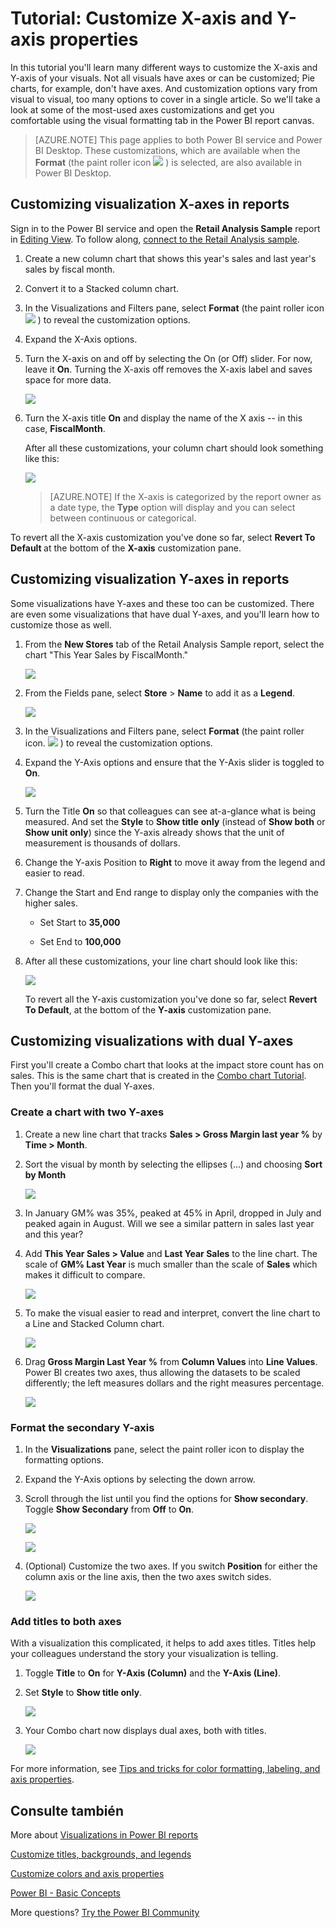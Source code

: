 <properties
   pageTitle="Tutorial: Customize X-axis and Y-axis properties"
   description="Tutorial: Customize X-axis and Y-axis properties"
   services="powerbi"
   documentationCenter=""
   authors="mihart"
   manager="mblythe"
   backup=""
   editor=""
   tags=""
   qualityFocus="monitoring"
   qualityDate="05/23/2016"/>

<tags
   ms.service="powerbi"
   ms.devlang="NA"
   ms.topic="article"
   ms.tgt_pltfrm="NA"
   ms.workload="powerbi"
   ms.date="10/08/2016"
   ms.author="mihart"/>
# Tutorial: Customize X-axis and Y-axis properties

In this tutorial you'll learn many different ways to customize the X-axis and Y-axis of your visuals. Not all visuals have axes or can be customized; Pie charts, for example, don't have axes. And customization options vary from visual to visual, too many options to cover in a single article. So we'll take a look at some of the most-used axes customizations and get you comfortable using the visual formatting tab in the Power BI report canvas.  

>[AZURE.NOTE] This page applies to both Power BI service and Power BI Desktop. These customizations, which are available when the <bpt id="p1">**</bpt>Format<ept id="p1">**</ept> (the paint roller icon <ph id="ph1">![](media/powerbi-service-tutorial-customize-x-axis-and-y-axis-properties/power-bi-paintroller.png)</ph> ) is selected, are also available in Power BI Desktop.  

## Customizing visualization X-axes in reports

Sign in to the Power BI service and open the <bpt id="p1">**</bpt>Retail Analysis Sample<ept id="p1">**</ept> report in <bpt id="p2">[</bpt>Editing View<ept id="p2">](powerbi-service-interact-with-a-report-in-editing-view.md)</ept>. To follow along, <bpt id="p1">[</bpt>connect to the Retail Analysis sample<ept id="p1">](powerbi-sample-downloads.md)</ept>.

1.  Create a new column chart that shows this year's sales and last year's sales by fiscal month. 

2. Convert it to a Stacked column chart.

3.  In the Visualizations and Filters pane, select <bpt id="p1">**</bpt>Format<ept id="p1">**</ept> (the paint roller icon <ph id="ph1">![](media/powerbi-service-tutorial-customize-x-axis-and-y-axis-properties/power-bi-paintroller.png)</ph> ) to reveal the customization options.

4.  Expand the X-Axis options.

5.  Turn the X-axis on and off by selecting the On (or Off) slider. For now, leave it <bpt id="p1">**</bpt>On<ept id="p1">**</ept>.  Turning the X-axis off removes the X-axis label and saves space for more data.

    ![](media/powerbi-service-tutorial-customize-x-axis-and-y-axis-properties/onoffslider.png)

6.  Turn the X-axis title <bpt id="p1">**</bpt>On<ept id="p1">**</ept> and display the name of the X axis -- in this case, <bpt id="p2">**</bpt>FiscalMonth<ept id="p2">**</ept>.  

    After all these customizations, your column chart should look something like this:

     ![](media/powerbi-service-tutorial-customize-x-axis-and-y-axis-properties/power-bi-customizexaxisnew.png)

    >[AZURE.NOTE] If the X-axis is categorized by the report owner as a date type, the <bpt id="p1">**</bpt>Type<ept id="p1">**</ept> option will display and you can select between continuous or categorical. 

To revert all the X-axis customization you've done so far, select <bpt id="p1">**</bpt>Revert To Default <ept id="p1">**</ept>at the bottom of the <bpt id="p2">**</bpt>X-axis<ept id="p2">**</ept> customization pane.

## Customizing visualization Y-axes in reports

Some visualizations have Y-axes and these too can be customized. There are even some visualizations that have dual Y-axes, and you'll learn how to customize those as well.

1.  From the <bpt id="p1">**</bpt>New Stores<ept id="p1">**</ept> tab of the Retail Analysis Sample report, select the chart "This Year Sales by FiscalMonth."

    ![](media/powerbi-service-tutorial-customize-x-axis-and-y-axis-properties/powerbi-chart.png)

2. From the Fields pane, select <bpt id="p1">**</bpt>Store<ept id="p1">**</ept><ph id="ph1"> &gt; </ph><bpt id="p2">**</bpt>Name<ept id="p2">**</ept> to add it as a <bpt id="p3">**</bpt>Legend<ept id="p3">**</ept>.

    ![](media/powerbi-service-tutorial-customize-x-axis-and-y-axis-properties/linechart2new.png)

3.  In the Visualizations and Filters pane, select <bpt id="p1">**</bpt>Format<ept id="p1">**</ept> (the paint roller icon.
    ![](media/powerbi-service-tutorial-customize-x-axis-and-y-axis-properties/power-bi-paintroller.png) ) to reveal the customization options.

4. Expand the Y-Axis options and ensure that the Y-Axis slider is toggled to <bpt id="p1">**</bpt>On<ept id="p1">**</ept>.

     ![](media/powerbi-service-tutorial-customize-x-axis-and-y-axis-properties/onoffslider.png)

4.  Turn the Title <bpt id="p1">**</bpt>On<ept id="p1">**</ept> so that colleagues can see at-a-glance what is being measured. And set the <bpt id="p1">**</bpt>Style<ept id="p1">**</ept> to <bpt id="p2">**</bpt>Show title<ept id="p2">**</ept> <bpt id="p3">**</bpt>only<ept id="p3">**</ept> (instead of <bpt id="p4">**</bpt>Show both<ept id="p4">**</ept> or <bpt id="p5">**</bpt>Show unit only<ept id="p5">**</ept>) since the Y-axis already shows that the unit of measurement is thousands of dollars.

3.  Change the Y-axis Position to <bpt id="p1">**</bpt>Right<ept id="p1">**</ept> to move it away from the legend and easier to read.

4.  Change the Start and End range to display only the companies with the higher sales.

    -   Set Start to <bpt id="p1">**</bpt>35,000<ept id="p1">**</ept>

    -   Set End to <bpt id="p1">**</bpt>100,000<ept id="p1">**</ept>

6.  After all these customizations, your line chart should look like this:

    ![](media/powerbi-service-tutorial-customize-x-axis-and-y-axis-properties/customizeyaxisnew.png)

    To revert all the Y-axis customization you've done so far, select <bpt id="p1">**</bpt>Revert To Default<ept id="p1">**</ept>, at the bottom of the <bpt id="p2">**</bpt>Y-axis<ept id="p2">**</ept> customization pane.

## Customizing visualizations with dual Y-axes

First you'll create a Combo chart that looks at the impact store count has on sales.  This is the same chart that is created in the <bpt id="p1">[</bpt>Combo chart Tutorial<ept id="p1">](powerbi-service-tutorial-combo-chart-merge-visualizations.md)</ept>. Then you'll format the dual Y-axes.

### Create a chart with two Y-axes

1.  Create a new line chart that tracks <bpt id="p1">**</bpt>Sales &gt; Gross Margin last year %<ept id="p1">**</ept> by <bpt id="p2">**</bpt>Time &gt; Month<ept id="p2">**</ept>. 

2. Sort the visual by month by selecting the ellipses (...) and choosing <bpt id="p1">**</bpt>Sort by Month<ept id="p1">**</ept>

    ![](media/powerbi-service-tutorial-combo-chart-merge-visualizations/combo1_new.png)

3. In January GM% was 35%, peaked at 45% in April, dropped in July and peaked again in August. Will we see a similar pattern in sales last year and this year?

4.  Add <bpt id="p1">**</bpt>This Year Sales &gt; Value<ept id="p1">**</ept> and <bpt id="p2">**</bpt>Last Year Sales<ept id="p2">**</ept> to the line chart. The scale of <bpt id="p1">**</bpt>GM% Last Year<ept id="p1">**</ept> is much smaller than the scale of <bpt id="p2">**</bpt>Sales<ept id="p2">**</ept> which makes it difficult to compare.      

    ![](media/powerbi-service-tutorial-combo-chart-merge-visualizations/flatline_new.png)

5.  To make the visual easier to read and interpret, convert the line chart to a Line and Stacked Column chart.

    ![](media/powerbi-service-tutorial-combo-chart-merge-visualizations/converttocombo_new.png)

4.  Drag <bpt id="p1">**</bpt>Gross Margin Last Year %<ept id="p1">**</ept> from <bpt id="p2">**</bpt>Column Values<ept id="p2">**</ept> into <bpt id="p3">**</bpt>Line Values<ept id="p3">**</ept>. Power BI creates two axes, thus allowing the datasets to be scaled differently; the left measures dollars and the right measures percentage.

    ![](media/powerbi-service-tutorial-customize-x-axis-and-y-axis-properties/combochart3done.png)

  
### Format the secondary Y-axis

1.  In the <bpt id="p1">**</bpt>Visualizations<ept id="p1">**</ept> pane, select the paint roller icon to display the formatting options.

2.  Expand the Y-Axis options by selecting the down arrow.

3.  Scroll through the list until you find the options for <bpt id="p1">**</bpt>Show secondary<ept id="p1">**</ept>. Toggle <bpt id="p1">**</bpt>Show Secondary<ept id="p1">**</ept> from <bpt id="p2">**</bpt>Off<ept id="p2">**</ept> to <bpt id="p3">**</bpt>On<ept id="p3">**</ept>.

    ![](media/powerbi-service-tutorial-customize-x-axis-and-y-axis-properties/combo3.png)

    ![](media/powerbi-service-tutorial-customize-x-axis-and-y-axis-properties/power-bi-dual-axes.png)

4.  (Optional) Customize the two axes. If you switch <bpt id="p1">**</bpt>Position<ept id="p1">**</ept> for either the column axis or the line axis, then the two axes switch sides.

    ![](media/powerbi-service-tutorial-customize-x-axis-and-y-axis-properties/power-bi-y-axes-options.png)

### Add titles to both axes

With a visualization this complicated, it helps to add axes titles.  Titles help your colleagues understand the story your visualization is telling.

1.  Toggle <bpt id="p1">**</bpt>Title<ept id="p1">**</ept> to <bpt id="p2">**</bpt>On<ept id="p2">**</ept> for <bpt id="p3">**</bpt>Y-Axis (Column)<ept id="p3">**</ept> and the <bpt id="p4">**</bpt>Y-Axis (Line)<ept id="p4">**</ept>.

2.  Set <bpt id="p1">**</bpt>Style<ept id="p1">**</ept> to <bpt id="p2">**</bpt>Show title only<ept id="p2">**</ept>.

    ![](media/powerbi-service-tutorial-customize-x-axis-and-y-axis-properties/yaxissettings.png)

3.  Your Combo chart now displays dual axes, both with titles.

    ![](media/powerbi-service-tutorial-customize-x-axis-and-y-axis-properties/power-bi-dual-titles.png)


For more information, see <bpt id="p1">[</bpt>Tips and tricks for color formatting, labeling, and axis properties<ept id="p1">](powerbi-service-tips-and-tricks-for-color-formatting.md)</ept>.

## Consulte también

More about <bpt id="p1">[</bpt>Visualizations in Power BI reports<ept id="p1">](powerbi-service-visualizations-for-reports.md)</ept>



<bpt id="p1">[</bpt>Customize t<ept id="p1">](powerbi-service-tutorial-customize-visualization-title-background-and-legend.md)</ept><bpt id="p2">[</bpt>itles, backgrounds, and legends<ept id="p2">](powerbi-service-tutorial-customize-visualization-title-background-and-legend.md)</ept>

[Customize colors and axis properties](powerbi-service-getting-started-with-color-formatting-and-axis-properties.md)

[Power BI - Basic Concepts](powerbi-service-basic-concepts.md)

More questions? [Try the Power BI Community](http://community.powerbi.com/)
